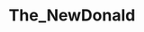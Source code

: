 ---
title: The_NewDonald
crosslinks:
- 2me4irl
- OTMemes
- gaycumsluts
- TheNewRight
- The_Orrin
- The_Donald
- conspiracy
- EnoughTrumpSpam
- TrumpCriticizesTrump
- President_Donald_T
- all
- The_President
- WikiLeaks
- shittyexplainlikeim5
- csmapmakers
---